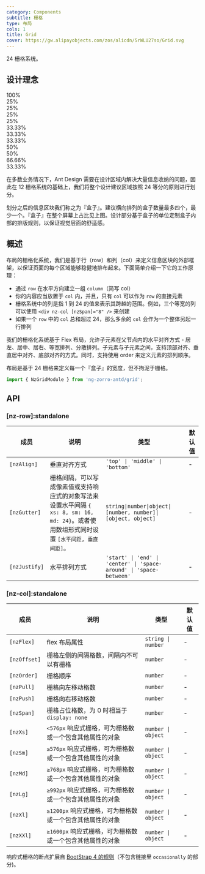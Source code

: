 ```yaml
---
category: Components
subtitle: 栅格
type: 布局
cols: 1
title: Grid
cover: https://gw.alipayobjects.com/zos/alicdn/5rWLU27so/Grid.svg
---
```


24 栅格系统。

## 设计理念

<div class="grid-demo">
<div class="ant-row demo-row">
  <div class="ant-col-24 demo-col demo-col-1">
    100%
  </div>
</div>
<div class="ant-row demo-row">
  <div class="ant-col-6 demo-col demo-col-2">
    25%
  </div>
  <div class="ant-col-6 demo-col demo-col-3">
    25%
  </div>
  <div class="ant-col-6 demo-col demo-col-2">
    25%
  </div>
  <div class="ant-col-6 demo-col demo-col-3">
    25%
  </div>
</div>
<div class="ant-row demo-row">
  <div class="ant-col-8 demo-col demo-col-4">
    33.33%
  </div>
  <div class="ant-col-8 demo-col demo-col-5">
    33.33%
  </div>
  <div class="ant-col-8 demo-col demo-col-4">
    33.33%
  </div>
</div>
<div class="ant-row demo-row">
  <div class="ant-col-12 demo-col demo-col-1">
    50%
  </div>
  <div class="ant-col-12 demo-col demo-col-3">
    50%
  </div>
</div>
<div class="ant-row demo-row">
  <div class="ant-col-16 demo-col demo-col-4">
    66.66%
  </div>
  <div class="ant-col-8 demo-col demo-col-5">
    33.33%
  </div>
</div>
</div>

在多数业务情况下，Ant Design 需要在设计区域内解决大量信息收纳的问题，因此在 12 栅格系统的基础上，我们将整个设计建议区域按照 24 等分的原则进行划分。

划分之后的信息区块我们称之为『盒子』。建议横向排列的盒子数量最多四个，最少一个。『盒子』在整个屏幕上占比见上图。设计部分基于盒子的单位定制盒子内部的排版规则，以保证视觉层面的舒适感。

## 概述

布局的栅格化系统，我们是基于行（row）和列（col）来定义信息区块的外部框架，以保证页面的每个区域能够稳健地排布起来。下面简单介绍一下它的工作原理：

- 通过 `row` 在水平方向建立一组 `column`（简写 col）
- 你的内容应当放置于 `col` 内，并且，只有 `col` 可以作为 `row` 的直接元素
- 栅格系统中的列是指 1 到 24 的值来表示其跨越的范围。例如，三个等宽的列可以使用 `<div nz-col [nzSpan]="8" />` 来创建
- 如果一个 `row` 中的 `col` 总和超过 24，那么多余的 `col` 会作为一个整体另起一行排列

我们的栅格化系统基于 Flex 布局，允许子元素在父节点内的水平对齐方式 - 居左、居中、居右、等宽排列、分散排列。子元素与子元素之间，支持顶部对齐、垂直居中对齐、底部对齐的方式。同时，支持使用 order 来定义元素的排列顺序。

布局是基于 24 栅格来定义每一个『盒子』的宽度，但不拘泥于栅格。

```ts
import { NzGridModule } from 'ng-zorro-antd/grid';
```

## API

### [nz-row]:standalone

| 成员          | 说明                                                                                                                                       | 类型                                                                | 默认值 |
| ------------- | ------------------------------------------------------------------------------------------------------------------------------------------ | ------------------------------------------------------------------- | ------ |
| `[nzAlign]`   | 垂直对齐方式                                                                                                                               | `'top' \| 'middle' \| 'bottom'`                                     | -      |
| `[nzGutter]`  | 栅格间隔，可以写成像素值或支持响应式的对象写法来设置水平间隔 `{ xs: 8, sm: 16, md: 24}`。或者使用数组形式同时设置 `[水平间距, 垂直间距]`。 | `string\|number\|object\|[number, number]\|[object, object]`        | -      |
| `[nzJustify]` | 水平排列方式                                                                                                                               | `'start' \| 'end' \| 'center' \| 'space-around' \| 'space-between'` | -      |

### [nz-col]:standalone

| 成员         | 说明                                                     | 类型               | 默认值 |
| ------------ | -------------------------------------------------------- | ------------------ | ------ |
| `[nzFlex]`   | flex 布局属性                                            | `string \| number` | -      |
| `[nzOffset]` | 栅格左侧的间隔格数，间隔内不可以有栅格                   | `number`           | -      |
| `[nzOrder]`  | 栅格顺序                                                 | `number`           | -      |
| `[nzPull]`   | 栅格向左移动格数                                         | `number`           | -      |
| `[nzPush]`   | 栅格向右移动格数                                         | `number`           | -      |
| `[nzSpan]`   | 栅格占位格数，为 0 时相当于 `display: none`              | `number`           | -      |
| `[nzXs]`     | `<576px` 响应式栅格，可为栅格数或一个包含其他属性的对象  | `number \| object` | -      |
| `[nzSm]`     | `≥576px` 响应式栅格，可为栅格数或一个包含其他属性的对象  | `number \| object` | -      |
| `[nzMd]`     | `≥768px` 响应式栅格，可为栅格数或一个包含其他属性的对象  | `number \| object` | -      |
| `[nzLg]`     | `≥992px` 响应式栅格，可为栅格数或一个包含其他属性的对象  | `number \| object` | -      |
| `[nzXl]`     | `≥1200px` 响应式栅格，可为栅格数或一个包含其他属性的对象 | `number \| object` | -      |
| `[nzXXl]`    | `≥1600px` 响应式栅格，可为栅格数或一个包含其他属性的对象 | `number \| object` | -      |

响应式栅格的断点扩展自 [BootStrap 4 的规则](https://getbootstrap.com/docs/4.0/layout/overview/#responsive-breakpoints)（不包含链接里 `occasionally` 的部分)。
